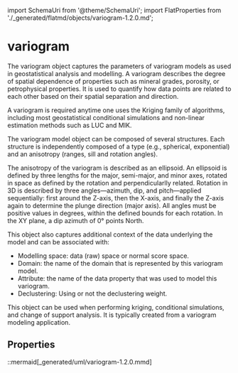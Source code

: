 import SchemaUri from '@theme/SchemaUri';
import FlatProperties from './_generated/flatmd/objects/variogram-1.2.0.md';

# variogram

<SchemaUri uri="schema/objects/variogram/1.2.0/variogram.schema.json" />

The variogram object captures the parameters of variogram models as used in geostatistical analysis and modelling. A variogram describes the degree of spatial dependence of properties such as mineral grades, porosity, or petrophysical properties. It is used to quantify how data points are related to each other based on their spatial separation and direction.

A variogram is required anytime one uses the Kriging family of algorithms, including most geostatistical conditional simulations and non-linear estimation methods such as LUC and MIK.

The variogram model object can be composed of several structures. Each structure is independently composed of a type (e.g., spherical, exponential) and an anisotropy (ranges, sill and rotation angles).

The anisotropy of the variogram is described as an ellipsoid. An ellipsoid is defined by three lengths for the major, semi-major, and minor axes, rotated in space as defined by the rotation and perpendicularlly related. Rotation in 3D is described by three angles—azimuth, dip, and pitch—applied sequentially: first around the Z-axis, then the X-axis, and finally the Z-axis again to determine the plunge direction (major axis). All angles must be positive values in degrees, within the defined bounds for each rotation. In the XY plane, a dip azimuth of 0° points North.

This object also captures additional context of the data underlying the model and can be associated with:

- Modelling space: data (raw) space or normal score space.
- Domain: the name of the domain that is represented by this variogram model.
- Attribute: the name of the data property that was used to model this variogram.
- Declustering: Using or not the declustering weight.

This object can be used when performing kriging, conditional simulations, and change of support analysis. It is typically created from a variogram modeling application.

## Properties

<FlatProperties />

::mermaid[_generated/uml/variogram-1.2.0.mmd]
